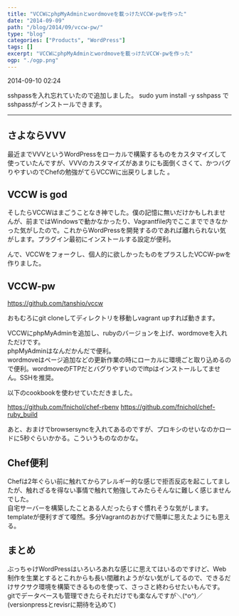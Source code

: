 ```yaml
---
title: "VCCWにphpMyAdminとwordmoveを載っけたVCCW-pwを作った"
date: "2014-09-09"
path: "/blog/2014/09/vccw-pw/"
type: "blog"
categories: ["Products", "WordPress"]
tags: []
excerpt: "VCCWにphpMyAdminとwordmoveを載っけたVCCW-pwを作った"
ogp: "./ogp.png"
---
```


<time>2014-09-10 02:24</time>  

sshpassを入れ忘れていたので追加しました。
sudo yum install -y sshpass でsshpassがインストールできます。

---

## さよならVVV

最近までVVVというWordPressをローカルで構築するものをカスタマイズして使っていたんですが、VVVのカスタマイズがあまりにも面倒くさくて、かつバグりやすいのでChefの勉強がてらVCCWに出戻りしました 。

## VCCW is god

そしたらVCCWはまごうことなき神でした。僕の記憶に無いだけかもしれませんが、前まではWindowsで動かなかったり、Vagrantfile内でここまでできなかった気がしたので。これからWordPressを開発するのであれば離れられない気がします。プラグイン最初にインストールする設定が便利。

んで、VCCWをフォークし、個人的に欲しかったものをプラスしたVCCW-pwを作りました。

## VCCW-pw

<a href="https://github.com/tanshio/vccw" target="_blank">https://github.com/tanshio/vccw</a>

おもむろにgit cloneしてディレクトリを移動しvagrant upすれば動きます。

VCCWにphpMyAdminを追加し、rubyのバージョンを上げ、wordmoveを入れただけです。  
phpMyAdminはなんだかんだで便利。  
wordmoveはページ追加などの更新作業の時にローカルに環境ごと取り込めるので便利。wordmoveのFTPだとバグりやすいのでlftpはインストールしてません。SSHを推奨。

以下のcookbookを使わせていただきました。

<a href="https://github.com/fnichol/chef-rbenv" target="_blank">https://github.com/fnichol/chef-rbenv</a>
<a href="https://github.com/fnichol/chef-ruby_build" target="_blank">https://github.com/fnichol/chef-ruby_build</a>

あと、おまけでbrowsersyncを入れてあるのですが、プロキシのせいなのかロードに5秒ぐらいかかる。こういうものなのかな。

## Chef便利

Chefは2年ぐらい前に触れてからアレルギー的な感じで拒否反応を起こしてましたが、触れざるを得ない事情で触れて勉強してみたらそんなに難しく感じませんでした。  
自宅サーバーを構築したことある人だったらすぐ慣れそうな気がします。templateが便利すぎて唖然。多分Vagrantのおかげで簡単に思えたようにも思える。

## まとめ
ぶっちゃけWordPressはいろいろあれな感じに思えてはいるのですけど、Web制作を生業とするとこれからも長い間離れようがない気がしてるので、できるだけサクサク環境を構築できるものを使って、さっさと終わらせたいもんです。  
gitでデータベースも管理できたらそれだけでも楽なんですが＼(^o^)／
(versionpressとrevisrに期待を込めて)


